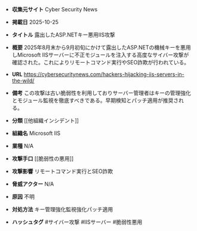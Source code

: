 - **収集元サイト**
Cyber Security News

- **掲載日**
2025-10-25

- **タイトル**
露出したASP.NETキー悪用IIS攻撃

- **概要**
2025年8月末から9月初旬にかけて露出したASP.NETの機械キーを悪用しMicrosoft IISサーバーに不正モジュールを注入する高度なサイバー攻撃が確認された。これによりリモートコマンド実行やSEO詐欺が行われている。

- **URL**
https://cybersecuritynews.com/hackers-hijacking-iis-servers-in-the-wild/

- **備考**
この攻撃は古い脆弱性を利用しておりサーバー管理者はキーの管理強化とモジュール監視を徹底すべきである。早期検知とパッチ適用が推奨される。

- **分類**
[[他組織インシデント]]

- **組織名**
Microsoft IIS

- **業種**
N/A

- **攻撃手口**
[[脆弱性の悪用]]

- **攻撃影響**
リモートコマンド実行とSEO詐欺

- **脅威アクター**
N/A

- **原因**
不明

- **対処方法**
キー管理強化監視強化パッチ適用

- **ハッシュタグ**
#サイバー攻撃 #IISサーバー #脆弱性悪用

